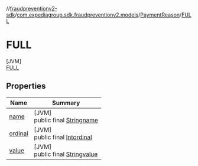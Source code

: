 //[fraudpreventionv2-sdk](../../../../index.md)/[com.expediagroup.sdk.fraudpreventionv2.models](../../index.md)/[PaymentReason](../index.md)/[FULL](index.md)

# FULL

[JVM]\
[FULL](index.md)

## Properties

| Name | Summary |
|---|---|
| [name](../../-verification-type/_3_-d-s/index.md#-372974862%2FProperties%2F-173342751) | [JVM]<br>public final [String](https://kotlinlang.org/api/latest/jvm/stdlib/kotlin/-string/index.html)[name](../../-verification-type/_3_-d-s/index.md#-372974862%2FProperties%2F-173342751) |
| [ordinal](../../-verification-type/_3_-d-s/index.md#-739389684%2FProperties%2F-173342751) | [JVM]<br>public final [Int](https://kotlinlang.org/api/latest/jvm/stdlib/kotlin/-int/index.html)[ordinal](../../-verification-type/_3_-d-s/index.md#-739389684%2FProperties%2F-173342751) |
| [value](../-d-e-f-e-r-r-e-d/index.md#1764638862%2FProperties%2F-173342751) | [JVM]<br>public final [String](https://kotlinlang.org/api/latest/jvm/stdlib/kotlin/-string/index.html)[value](../-d-e-f-e-r-r-e-d/index.md#1764638862%2FProperties%2F-173342751) |
